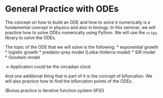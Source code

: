 # General Practice with ODEs

The concept on how to build an ODE and how to solve it numerically is a fundamental concept in physics and also in biology. In this seminar, we will practice how to solve ODEs numerically using Python. We will use the `scipy` library to solve the ODEs.

The topic of the ODE that we will solve is the following:
    * exponential growth
    * logistic growth
    * predator-prey model (Lotka-Volterra model)
    * SIR model
    * Goodwin model

-> Application could be the circadian clock

And one additional thing that is part of it is the concept of bifurcation. We will also practice how to find the bifurcation points of the ODEs.

(Bonus practice is iterative function system (IFS))
